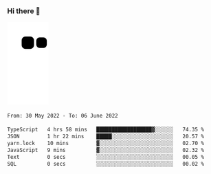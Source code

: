 ### Hi there 👋
![Alt text](https://raw.githubusercontent.com/romain22222/romain22222/output/github-contribution-grid-snake.svg)

<!--START_SECTION:waka-->

```text
From: 30 May 2022 - To: 06 June 2022

TypeScript   4 hrs 58 mins   ██████████████████▓░░░░░░   74.35 %
JSON         1 hr 22 mins    █████░░░░░░░░░░░░░░░░░░░░   20.57 %
yarn.lock    10 mins         ▓░░░░░░░░░░░░░░░░░░░░░░░░   02.70 %
JavaScript   9 mins          ▓░░░░░░░░░░░░░░░░░░░░░░░░   02.32 %
Text         0 secs          ░░░░░░░░░░░░░░░░░░░░░░░░░   00.05 %
SQL          0 secs          ░░░░░░░░░░░░░░░░░░░░░░░░░   00.02 %
```

<!--END_SECTION:waka-->
<!--
**romain22222/romain22222** is a ✨ _special_ ✨ repository because its `README.md` (this file) appears on your GitHub profile.

Here are some ideas to get you started:

- 🔭 I’m currently working on ...
- 🌱 I’m currently learning ...
- 👯 I’m looking to collaborate on ...
- 🤔 I’m looking for help with ...
- 💬 Ask me about ...
- 📫 How to reach me: ...
- 😄 Pronouns: ...
- ⚡ Fun fact: ...
-->
